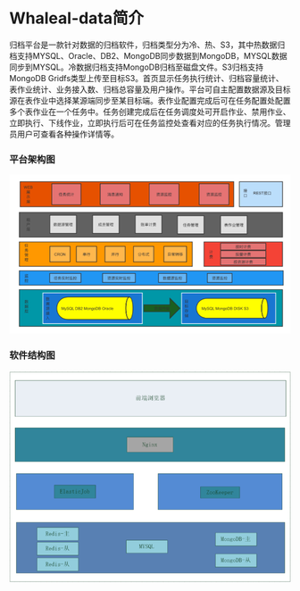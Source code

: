 
# Whaleal-data简介

归档平台是一款针对数据的归档软件，归档类型分为冷、热、S3，其中热数据归档支持MYSQL、Oracle、DB2、MongoDB同步数据到MongoDB，MYSQL数据同步到MYSQL。冷数据归档支持MongoDB归档至磁盘文件。S3归档支持MongoDB Gridfs类型上传至目标S3。首页显示任务执行统计、归档容量统计、表作业统计、业务接入数、归档总容量及用户操作。平台可自主配置数据源及目标源在表作业中选择某源端同步至某目标端。表作业配置完成后可在任务配置处配置多个表作业在一个任务中。任务创建完成后在任务调度处可开启作业、禁用作业、立即执行、下线作业，立即执行后可在任务监控处查看对应的任务执行情况。管理员用户可查看各种操作详情等。



### 平台架构图

![平台架构图.png](../images/whaleal-data/img-8.png)

### 	软件结构图

![软件结构图.png](../images/whaleal-data/img-19.png)
